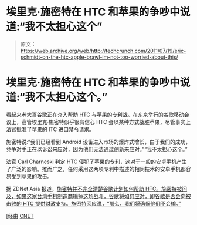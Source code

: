 # 埃里克·施密特在 HTC 和苹果的争吵中说道:“我不太担心这个”

> 原文：<https://web.archive.org/web/http://techcrunch.com/2011/07/19/eric-schmidt-on-the-htc-apple-brawl-im-not-too-worried-about-this/>

# 埃里克·施密特在 HTC 和苹果的争吵中说道:“我不太担心这个。”

看起来老大哥[谷歌](https://web.archive.org/web/20230203085838/https://techcrunch.com/tag/google)正在介入帮助 [HTC](https://web.archive.org/web/20230203085838/https://techcrunch.com/tag/htc) 与[苹果](https://web.archive.org/web/20230203085838/https://techcrunch.com/tag/apple)的专利战。在东京举行的谷歌移动会议上，高管埃里克·施密特似乎很有信心 HTC 会以某种方式战胜苹果，尽管事实上法官批准了苹果的 ITC 进口禁令请求。

施密特说:“我们已经看到 Android 设备进入市场的爆炸式增长，由于我们的成功，竞争对手正在以诉讼来应对，因为他们无法通过创新来应对。”“我不太担心这个。”

法官 Carl Charneski 判定 HTC 侵犯了苹果的专利，这对于一般的安卓手机产生了广泛的影响。推而广之，任何采用这两项专利中描述的相同技术的安卓手机都容易受到苹果的攻击。

据 ZDNet Asia 报道，[施密特并不完全清楚谷歌计划如何帮助 HTC。施密特被问及，如果这家台湾手机制造商输掉这场战斗，谷歌将如何应对，即谷歌是否会向被击败的 HTC 提供财政支持。施密特回应说，“那么，我们将确保他们不会输。”](https://web.archive.org/web/20230203085838/http://www.zdnetasia.com/schmidt-android-to-be-asias-mobile-gateway-62301256.htm)

[经由 [CNET](https://web.archive.org/web/20230203085838/http://news.cnet.com/8301-1035_3-20080620-94/googles-schmidt-vows-to-defend-htc/?part=rss&subj=news&tag=2547-1_3-0-20)